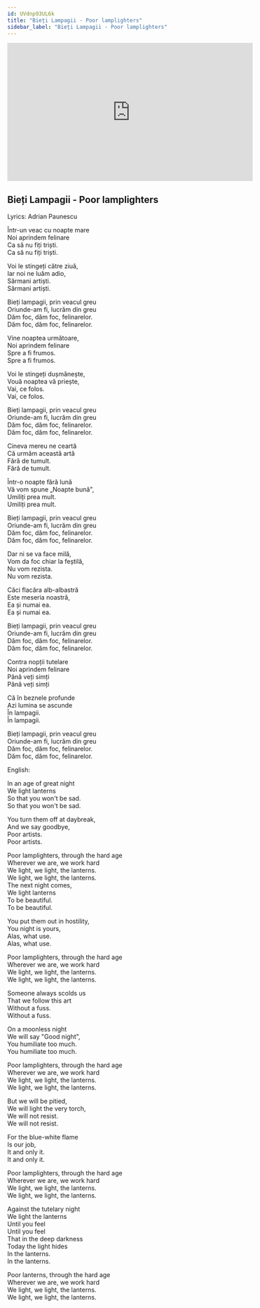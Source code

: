 ```yaml
---
id: UVdnp93UL6k
title: "Bieți Lampagii - Poor lamplighters"
sidebar_label: "Bieți Lampagii - Poor lamplighters"
---
```


<div class="video-float-container">
  <iframe
    width="560"
    height="315"
    src="https://www.youtube.com/embed/UVdnp93UL6k"
    title="YouTube video player"
    frameborder="0"
    allow="accelerometer; autoplay; clipboard-write; encrypted-media; gyroscope; picture-in-picture; web-share"
    referrerpolicy="strict-origin-when-cross-origin"
    allowfullscreen
  ></iframe>
</div>

## Bieți Lampagii - Poor lamplighters

Lyrics: Adrian Paunescu

Într-un veac cu noapte mare  
Noi aprindem felinare  
Ca să nu fiți triști.  
Ca să nu fiți triști.

Voi le stingeți către ziuă,  
Iar noi ne luăm adio,  
Sărmani artiști.  
Sărmani artiști.

Bieți lampagii, prin veacul greu  
Oriunde-am fi, lucrăm din greu  
Dăm foc, dăm foc, felinarelor.  
Dăm foc, dăm foc, felinarelor.

  
Vine noaptea următoare,  
Noi aprindem felinare  
Spre a fi frumos.  
Spre a fi frumos.

Voi le stingeți dușmănește,  
Vouă noaptea vă priește,  
Vai, ce folos.  
Vai, ce folos.

Bieți lampagii, prin veacul greu  
Oriunde-am fi, lucrăm din greu  
Dăm foc, dăm foc, felinarelor.  
Dăm foc, dăm foc, felinarelor.

  
Cineva mereu ne ceartă  
Că urmăm această artă  
Fără de tumult.  
Fără de tumult.

Într-o noapte fără lună  
Vă vom spune „Noapte bună",  
Umiliți prea mult.  
Umiliți prea mult.

Bieți lampagii, prin veacul greu  
Oriunde-am fi, lucrăm din greu  
Dăm foc, dăm foc, felinarelor.  
Dăm foc, dăm foc, felinarelor.

  
Dar ni se va face milă,  
Vom da foc chiar la feștilă,  
Nu vom rezista.  
Nu vom rezista.

Căci flacăra alb-albastră  
Este meseria noastră,  
Ea și numai ea.  
Ea și numai ea.

Bieți lampagii, prin veacul greu  
Oriunde-am fi, lucrăm din greu  
Dăm foc, dăm foc, felinarelor.  
Dăm foc, dăm foc, felinarelor.

  
Contra nopții tutelare  
Noi aprindem felinare  
Până veți simți  
Până veți simți

Că în beznele profunde  
Azi lumina se ascunde  
În lampagii.  
În lampagii.

Bieți lampagii, prin veacul greu  
Oriunde-am fi, lucrăm din greu  
Dăm foc, dăm foc, felinarelor.  
Dăm foc, dăm foc, felinarelor.

English:

In an age of great night  
We light lanterns  
So that you won't be sad.  
So that you won't be sad.

You turn them off at daybreak,  
And we say goodbye,  
Poor artists.  
Poor artists.

Poor lamplighters, through the hard age  
Wherever we are, we work hard  
We light, we light, the lanterns.  
We light, we light, the lanterns.  
The next night comes,  
We light lanterns  
To be beautiful.  
To be beautiful.

You put them out in hostility,  
You night is yours,  
Alas, what use.  
Alas, what use.

Poor lamplighters, through the hard age  
Wherever we are, we work hard  
We light, we light, the lanterns.  
We light, we light, the lanterns.

Someone always scolds us  
That we follow this art  
Without a fuss.  
Without a fuss.

On a moonless night  
We will say "Good night",  
You humiliate too much.  
You humiliate too much.

Poor lamplighters, through the hard age  
Wherever we are, we work hard  
We light, we light, the lanterns.  
We light, we light, the lanterns.

But we will be pitied,  
We will light the very torch,  
We will not resist.  
We will not resist.

For the blue-white flame  
Is our job,  
It and only it.  
It and only it.

Poor lamplighters, through the hard age  
Wherever we are, we work hard  
We light, we light, the lanterns.  
We light, we light, the lanterns.

Against the tutelary night  
We light the lanterns  
Until you feel  
Until you feel  
That in the deep darkness  
Today the light hides  
In the lanterns.  
In the lanterns.

Poor lanterns, through the hard age  
Wherever we are, we work hard  
We light, we light, the lanterns.  
We light, we light, the lanterns.
